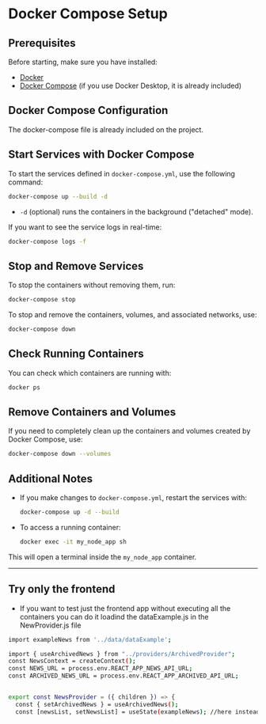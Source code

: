 # Docker Compose Setup

## Prerequisites

Before starting, make sure you have installed:
- [Docker](https://docs.docker.com/get-docker/)
- [Docker Compose](https://docs.docker.com/compose/install/) (if you use Docker Desktop, it is already included)

## Docker Compose Configuration

The docker-compose file is already included on the project.

## Start Services with Docker Compose

To start the services defined in `docker-compose.yml`, use the following command:

```sh
docker-compose up --build -d
```

- `-d` (optional) runs the containers in the background ("detached" mode).

If you want to see the service logs in real-time:

```sh
docker-compose logs -f
```

## Stop and Remove Services

To stop the containers without removing them, run:

```sh
docker-compose stop
```

To stop and remove the containers, volumes, and associated networks, use:

```sh
docker-compose down
```

## Check Running Containers

You can check which containers are running with:

```sh
docker ps
```

## Remove Containers and Volumes

If you need to completely clean up the containers and volumes created by Docker Compose, use:

```sh
docker-compose down --volumes
```

## Additional Notes

- If you make changes to `docker-compose.yml`, restart the services with:

  ```sh
  docker-compose up -d --build
  ```

- To access a running container:

  ```sh
  docker exec -it my_node_app sh
  ```

This will open a terminal inside the `my_node_app` container.

---

## Try only the frontend

- If you want to test just the frontend app without executing all the containers you can do it loadind the dataExample.js in the NewProvider.js file

```sh
import exampleNews from '../data/dataExample';

import { useArchivedNews } from "../providers/ArchivedProvider";
const NewsContext = createContext();
const NEWS_URL = process.env.REACT_APP_NEWS_API_URL;
const ARCHIVED_NEWS_URL = process.env.REACT_APP_ARCHIVED_API_URL;


export const NewsProvider = ({ children }) => {
  const { setArchivedNews } = useArchivedNews();
  const [newsList, setNewsList] = useState(exampleNews); //here instead of an empty array we use the exampleNews
```

